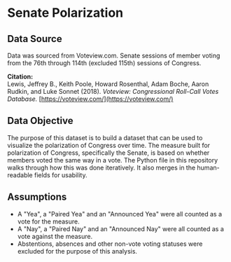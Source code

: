 # Senate Polarization

## Data Source
Data was sourced from Voteview.com. Senate sessions of member voting from the 76th through 114th (excluded 115th) sessions of Congress.

**Citation:**  
Lewis, Jeffrey B., Keith Poole, Howard Rosenthal, Adam Boche, Aaron Rudkin, and Luke Sonnet (2018). *Voteview: 
Congressional Roll-Call Votes Database.* [https://voteview.com/](https://voteview.com/)


## Data Objective
The purpose of this dataset is to build a dataset that can be used to visualize the polarization of Congress over time. The measure built for polarization of Congress, specifically the Senate, is based on whether members voted the same way in a vote. The Python file in this repository walks through how this was done iteratively. It also merges in the human-readable fields for usability.

## Assumptions
* A "Yea", a "Paired Yea" and an "Announced Yea" were all counted as a vote for the measure.
* A "Nay", a "Paired Nay" and an "Announced Nay" were all counted as a vote against the measure. 
* Abstentions, absences and other non-vote voting statuses were excluded for the purpose of this analysis.
